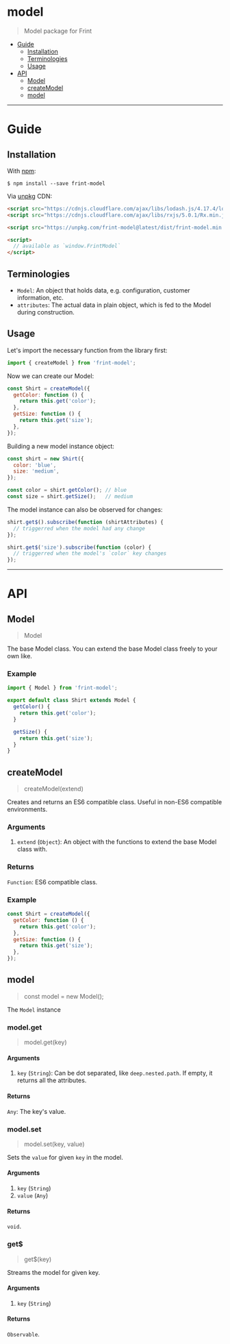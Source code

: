 # model

> Model package for Frint

<!-- MarkdownTOC autolink=true bracket=round -->

- [Guide](#guide)
  - [Installation](#installation)
  - [Terminologies](#terminologies)
  - [Usage](#usage)
- [API](#api)
  - [Model](#model)
  - [createModel](#createmodel)
  - [model](#model-1)

<!-- /MarkdownTOC -->

---

# Guide

## Installation

With [npm](https://www.npmjs.com/):

```
$ npm install --save frint-model
```

Via [unpkg](https://unpkg.com) CDN:

```html
<script src="https://cdnjs.cloudflare.com/ajax/libs/lodash.js/4.17.4/lodash.min.js"></script>
<script src="https://cdnjs.cloudflare.com/ajax/libs/rxjs/5.0.1/Rx.min.js"></script>

<script src="https://unpkg.com/frint-model@latest/dist/frint-model.min.js"></script>

<script>
  // available as `window.FrintModel`
</script>
```

## Terminologies

* `Model`: An object that holds data, e.g. configuration, customer information, etc.
* `attributes`: The actual data in plain object, which is fed to the Model during construction.

## Usage

Let's import the necessary function from the library first:

```js
import { createModel } from 'frint-model';
```

Now we can create our Model:

```js
const Shirt = createModel({
  getColor: function () {
    return this.get('color');
  },
  getSize: function () {
    return this.get('size');
  },
});
```

Building a new model instance object:

```js
const shirt = new Shirt({
  color: 'blue',
  size: 'medium',
});

const color = shirt.getColor(); // blue
const size = shirt.getSize();   // medium
```

The model instance can also be observed for changes:

```js
shirt.get$().subscribe(function (shirtAttributes) {
  // triggerred when the model had any change
});

shirt.get$('size').subscribe(function (color) {
  // triggerred when the model's `color` key changes
});
```

---

# API

## Model

> Model

The base Model class.  You can extend the base Model class freely to your own like.

### Example

```js
import { Model } from 'frint-model';

export default class Shirt extends Model {
  getColor() {
    return this.get('color');
  }

  getSize() {
    return this.get('size');
  }
}
```

## createModel

> createModel(extend)

Creates and returns an ES6 compatible class.  Useful in non-ES6 compatible environments.

### Arguments

1. `extend` (`Object`): An object with the functions to extend the base Model class with.

### Returns

`Function`: ES6 compatible class.

### Example

```js
const Shirt = createModel({
  getColor: function () {
    return this.get('color');
  },
  getSize: function () {
    return this.get('size');
  },
});
```

## model

> const model = new Model();

The `Model` instance

### model.get

> model.get(key)

#### Arguments

1. `key` (`String`): Can be dot separated, like `deep.nested.path`. If empty, it returns all the attributes.

#### Returns

`Any`: The key's value.

### model.set

> model.set(key, value)

Sets the `value` for given `key` in the model.

#### Arguments

1. `key` (`String`)
1. `value` (`Any`)

#### Returns

`void`.

### get$

> get$(key)

Streams the model for given key.

#### Arguments

1. `key` (`String`)

#### Returns

`Observable`.

